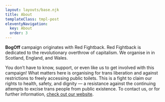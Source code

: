 ```yaml
---
layout: layouts/base.njk
title: About
templateClass: tmpl-post
eleventyNavigation:
  key: About
  order: 3
---
```


<p><strong class="bogoff bo-bog">Bog</strong><strong class="bogoff bo-off">Off</strong> campaign originates with Red Fightback. Red Fightback is dedicated to the revolutionary overthrow of capitalism. We organise in in Scotland, England, and Wales.</p>

You don’t have to know, support, or even like us to get involved with this campaign! What matters here is organising for trans liberation and against restrictions to freely accessing public toilets. This is a fight to claim our rights to health, safety, and dignity — a resistance against the continuing attempts to excise trans people from public existence. 
To contact us, or for further information, [check out our website](https://redfightback.org).
